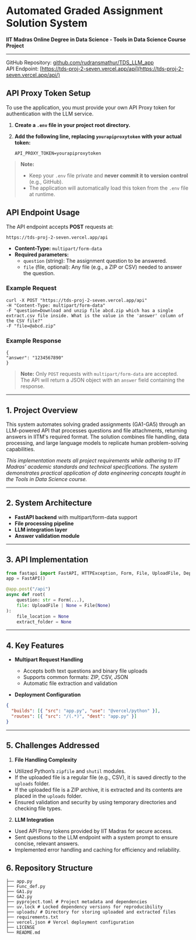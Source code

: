# Automated Graded Assignment Solution System  
**IIT Madras Online Degree in Data Science - Tools in Data Science Course Project**

---
GitHub Repository: [github.com/rudransmathur/TDS_LLM_app](https://github.com/rudransmathur/TDS_LLM_app)  
API Endpoint: [https://tds-proj-2-seven.vercel.app/api](https://tds-proj-2-seven.vercel.app/api/)

## API Proxy Token Setup

To use the application, you must provide your own API Proxy token for authentication with the LLM service.

1. **Create a `.env` file in your project root directory.**
2. **Add the following line, replacing `yourapiproxytoken` with your actual token:**

    ```
    API_PROXY_TOKEN=yourapiproxytoken
    ```

> **Note:**  
> - Keep your `.env` file private and **never commit it to version control** (e.g., GitHub).
> - The application will automatically load this token from the `.env` file at runtime.

## API Endpoint Usage

The API endpoint accepts **POST** requests at:

```
https://tds-proj-2-seven.vercel.app/api
```

- **Content-Type:** `multipart/form-data`
- **Required parameters:**
  - `question` (string): The assignment question to be answered.
  - `file` (file, optional): Any file (e.g., a ZIP or CSV) needed to answer the question.

### Example Request

```
curl -X POST "https://tds-proj-2-seven.vercel.app/api"
-H "Content-Type: multipart/form-data"
-F "question=Download and unzip file abcd.zip which has a single extract.csv file inside. What is the value in the 'answer' column of the CSV file?"
-F "file=@abcd.zip"
```

### Example Response

```
{
"answer": "1234567890"
}
```

> **Note:** Only `POST` requests with `multipart/form-data` are accepted.  
> The API will return a JSON object with an `answer` field containing the response.

---
## 1. Project Overview

This system automates solving graded assignments (GA1-GA5) through an LLM-powered API that processes questions and file attachments, returning answers in IITM's required format. The solution combines file handling, data processing, and large language models to replicate human problem-solving capabilities.

*This implementation meets all project requirements while adhering to IIT Madras' academic standards and technical specifications. The system demonstrates practical application of data engineering concepts taught in the Tools in Data Science course.*

---

## 2. System Architecture

- **FastAPI backend** with multipart/form-data support
- **File processing pipeline**
- **LLM integration layer**
- **Answer validation module**

---

## 3. API Implementation

```python
from fastapi import FastAPI, HTTPException, Form, File, UploadFile, Depends
app = FastAPI()

@app.post("/api")
async def root(
    question: str = Form(...),
    file: UploadFile | None = File(None)
):
    file_location = None
    extract_folder = None
```

---

## 4. Key Features

- **Multipart Request Handling**
  - Accepts both text questions and binary file uploads
  - Supports common formats: ZIP, CSV, JSON
  - Automatic file extraction and validation

- **Deployment Configuration**

```json
{
  "builds": [{ "src": "app.py", "use": "@vercel/python" }],
  "routes": [{ "src": "/(.*)", "dest": "app.py" }]
}
```

---

## 5. Challenges Addressed
1. **File Handling Complexity**

- Utilized Python’s `zipfile` and `shutil` modules.
- If the uploaded file is a regular file (e.g., CSV), it is saved directly to the `uploads` folder.
- If the uploaded file is a ZIP archive, it is extracted and its contents are placed in the `uploads` folder.
- Ensured validation and security by using temporary directories and checking file types.

2. **LLM Integration**

- Used API Proxy tokens provided by IIT Madras for secure access.
- Sent questions to the LLM endpoint with a system prompt to ensure concise, relevant answers.
- Implemented error handling and caching for efficiency and reliability.

## 6. Repository Structure
```
├── app.py 
├── Func_def.py
├── GA1.py
├── GA2.py
├── pyproject.toml # Project metadata and dependencies
├── uv.lock # Locked dependency versions for reproducibility
├── uploads/ # Directory for storing uploaded and extracted files
├── requirements.txt 
├── vercel.json # Vercel deployment configuration
├── LICENSE
└── README.md
```


